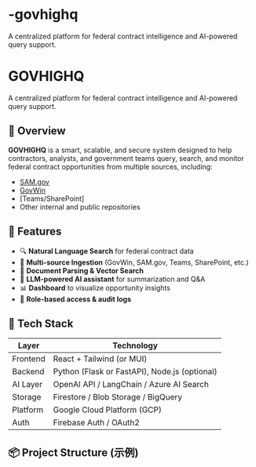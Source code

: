 # -govhighq
 A centralized platform for federal contract intelligence and AI-powered query support.
# GOVHIGHQ

A centralized platform for federal contract intelligence and AI-powered query support.

## 🌟 Overview

**GOVHIGHQ** is a smart, scalable, and secure system designed to help contractors, analysts, and government teams query, search, and monitor federal contract opportunities from multiple sources, including:

- [SAM.gov](https://sam.gov/)
- [GovWin](https://www.deltek.com/en/products/govwin)
- [Teams/SharePoint]
- Other internal and public repositories

## 🚀 Features

- 🔍 **Natural Language Search** for federal contract data  
- 🔗 **Multi-source Ingestion** (GovWin, SAM.gov, Teams, SharePoint, etc.)  
- 📄 **Document Parsing & Vector Search**  
- 🧠 **LLM-powered AI assistant** for summarization and Q&A  
- 📊 **Dashboard** to visualize opportunity insights  
- 🔐 **Role-based access & audit logs**

## 🧱 Tech Stack

| Layer        | Technology                  |
|--------------|-----------------------------|
| Frontend     | React + Tailwind (or MUI)   |
| Backend      | Python (Flask or FastAPI), Node.js (optional) |
| AI Layer     | OpenAI API / LangChain / Azure AI Search |
| Storage      | Firestore / Blob Storage / BigQuery |
| Platform     | Google Cloud Platform (GCP) |
| Auth         | Firebase Auth / OAuth2      |

## 📦 Project Structure (示例)


